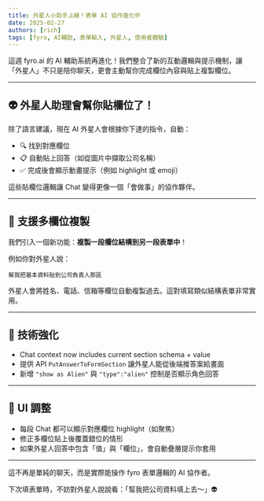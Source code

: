```yaml
---
title: 外星人小助手上線！表單 AI 協作進化中
date: 2025-02-27
authors: [rich]
tags: [fyro, AI輔助, 表單輸入, 外星人, 使用者體驗]
---
```


這週 fyro.ai 的 AI 輔助系統再進化！我們整合了新的互動邏輯與提示機制，讓「外星人」不只是陪你聊天，更會主動幫你完成欄位內容與貼上複製欄位。

---

## 👽 外星人助理會幫你貼欄位了！

除了語言建議，現在 AI 外星人會根據你下達的指令，自動：

- 🔍 找到對應欄位
- 📋 自動貼上回答（如從圖片中擷取公司名稱）
- ✅ 完成後會顯示動畫提示（例如 highlight 或 emoji）

這些貼欄位邏輯讓 Chat 變得更像一個「會做事」的協作夥伴。

---

## 🧪 支援多欄位複製

我們引入一個新功能：**複製一段欄位結構到另一段表單中**！

例如你對外星人說：

```
幫我把基本資料貼到公司負責人那區
```

外星人會將姓名、電話、信箱等欄位自動複製過去。這對填寫類似結構表單非常實用。

---

## 🔧 技術強化

- Chat context now includes current section schema + value
- 提供 API `PutAnswerToFormSection` 讓外星人能從後端推答案給畫面
- 新增 `"show as Alien"` 與 `"type":"alien"` 控制是否顯示角色回答

---

## 🎨 UI 調整

- 每段 Chat 都可以顯示對應欄位 highlight（如聚焦）
- 修正多欄位貼上後覆蓋錯位的情形
- 如果外星人回答中包含「值」與「欄位」，會自動疊層提示你套用

---

這不再是單純的聊天，而是實際能操作 fyro 表單邏輯的 AI 協作者。

下次填表單時，不妨對外星人說說看：「幫我把公司資料填上去～」👽

